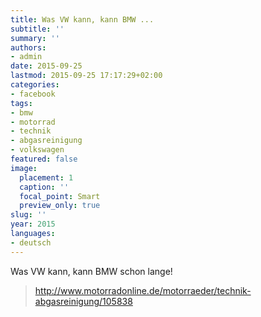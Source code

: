 ```yaml
---
title: Was VW kann, kann BMW ...
subtitle: ''
summary: ''
authors:
- admin
date: 2015-09-25
lastmod: 2015-09-25 17:17:29+02:00
categories:
- facebook
tags:
- bmw
- motorrad
- technik
- abgasreinigung
- volkswagen
featured: false
image:
  placement: 1
  caption: ''
  focal_point: Smart
  preview_only: true
slug: ''
year: 2015
languages:
- deutsch
---
```


Was VW kann, kann BMW schon lange!
> http://www.motorradonline.de/motorraeder/technik-abgasreinigung/105838